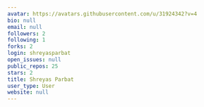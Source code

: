 ```yaml
---
avatar: https://avatars.githubusercontent.com/u/31924342?v=4
bio: null
email: null
followers: 2
following: 1
forks: 2
login: shreyasparbat
open_issues: null
public_repos: 25
stars: 2
title: Shreyas Parbat
user_type: User
website: null
---
```

